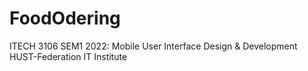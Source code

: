 # FoodOdering
ITECH 3106 SEM1 2022: Mobile User Interface Design &amp; Development HUST-Federation IT Institute
